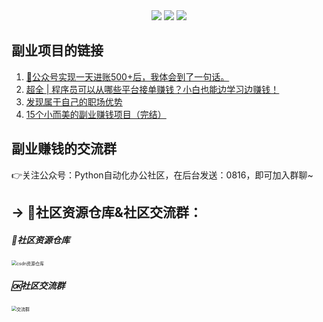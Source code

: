 <div align="center">
    <a href="https://mp.weixin.qq.com/s/xkZSp3606rTPN_JbLT3hSQ"> <img src="https://badgen.net/badge/follow/%E5%85%AC%E4%BC%97%E5%8F%B7?icon=rss&color=green"></a>
    <a href="https://space.bilibili.com/259649365"> <img src="https://badgen.net/badge/pick/B%E7%AB%99?icon=dependabot&color=blue"></a>
    <a href="https://mp.weixin.qq.com/s/wx-JkgOUoJhb-7ZESxl93w"> <img src="https://badgen.net/badge/join/%E4%BA%A4%E6%B5%81%E7%BE%A4?icon=atom&color=yellow"></a>
</div>


## 

## 副业项目的链接

1. [🌟公众号实现一天进账500+后，我体会到了一句话。](https://mp.weixin.qq.com/s/ZKhvwbyovPJE6vP3C_9gHA)
2. [超全 | 程序员可以从哪些平台接单赚钱？小白也能边学习边赚钱！](https://mp.weixin.qq.com/s/pE828uowr6nm1uOxa1u4bQ)
3. [发现属于自己的职场优势](http://www.urlort.cn/2S7zo0)
4. [15个小而美的副业赚钱项目（完结）](https://www.bilibili.com/video/BV1Jv411z77c)



## 副业赚钱的交流群

👉关注公众号：Python自动化办公社区，在后台发送：0816，即可加入群聊~



## → 🚀社区资源仓库&社区交流群：


##### 📱社区资源仓库

<img src="https://img-blog.csdnimg.cn/20201231105911656.jpg?x-oss-process=image/watermark,type_ZmFuZ3poZW5naGVpdGk,shadow_10,text_aHR0cHM6Ly9ibG9nLmNzZG4ubmV0L3dlaXhpbl80MjMyMTUxNw==,size_16,color_FFFFFF,t_70#pic_center" alt="csdn资源仓库" style="zoom:50%;" />

##### 🆗社区交流群

<img src="https://img-blog.csdnimg.cn/20210102004119705.jpg?x-oss-process=image/watermark,type_ZmFuZ3poZW5naGVpdGk,shadow_10,text_aHR0cHM6Ly9ibG9nLmNzZG4ubmV0L3dlaXhpbl80MjMyMTUxNw==,size_16,color_FFFFFF,t_70#pic_center" alt="交流群" style="zoom:50%;" />



